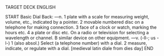 TARGET DECK
ENGLISH

START
Basic
Dial
Back: —n. 1 plate with a scale for measuring weight, volume, etc., indicated by a pointer. 2 movable numbered disc on a telephone for making connection. 3 face of a clock or watch, marking the hours etc. 4 a plate or disc etc. On a radio or television for selecting a wavelength or channel. B similar device on other equipment. —v. (-ll-; us -l-) 1 (also absol.) Select (a telephone number) with a dial. 2 measure, indicate, or regulate with a dial. [medieval latin diale from dies day]
END
